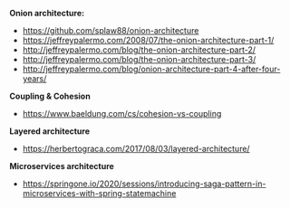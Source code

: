 **Onion architecture:**
- https://github.com/splaw88/onion-architecture
- https://jeffreypalermo.com/2008/07/the-onion-architecture-part-1/
- http://jeffreypalermo.com/blog/the-onion-architecture-part-2/
- http://jeffreypalermo.com/blog/the-onion-architecture-part-3/
- http://jeffreypalermo.com/blog/onion-architecture-part-4-after-four-years/

**Coupling & Cohesion**
- https://www.baeldung.com/cs/cohesion-vs-coupling

**Layered architecture**
- https://herbertograca.com/2017/08/03/layered-architecture/

**Microservices architecture**
- https://springone.io/2020/sessions/introducing-saga-pattern-in-microservices-with-spring-statemachine
